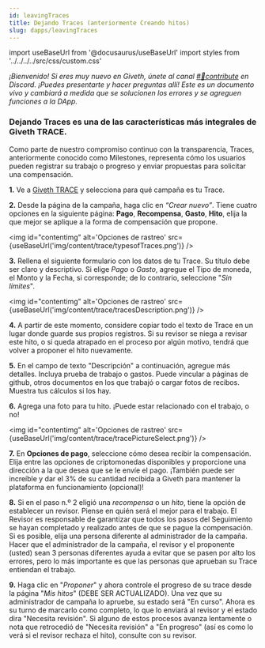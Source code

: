```yaml
---
id: leavingTraces
title: Dejando Traces (anteriormente Creando hitos)
slug: dapps/leavingTraces
---
```

import useBaseUrl from '@docusaurus/useBaseUrl'
import styles from '../../../../src/css/custom.css'

*¡Bienvenido! Si eres muy nuevo en Giveth, únete al canal [#🔨contribute](https://discord.gg/qf7XZ48gCU) en Discord. ¡Puedes presentarte y hacer preguntas allí! Este es un documento vivo y cambiará a medida que se solucionen los errores y se agreguen funciones a la DApp.*

### Dejando Traces es una de las características más integrales de Giveth TRACE.
Como parte de nuestro compromiso continuo con la transparencia, Traces, anteriormente conocido como Milestones, representa cómo los usuarios pueden registrar su trabajo o progreso y enviar propuestas para solicitar una compensación.

 **1.** Ve a [Giveth TRACE](https://trace.giveth.io) y selecciona para qué campaña es tu Trace.

**2.** Desde la página de la campaña, haga clic en *“Crear nuevo”*. Tiene cuatro opciones en la siguiente página: **Pago**, **Recompensa**, **Gasto**, **Hito**, elija la que mejor se aplique a la forma de compensación que propone.

<img id="contentimg" alt='Opciones de rastreo' src={useBaseUrl('img/content/trace/typesofTraces.png')} />


**3.** Rellena el siguiente formulario con los datos de tu Trace. Su título debe ser claro y descriptivo. Si elige *Pago* o *Gasto*, agregue el Tipo de moneda, el Monto y la Fecha, si corresponde; de ​​lo contrario, seleccione "*Sin límites*".

<img id="contentimg" alt='Opciones de rastreo' src={useBaseUrl('img/content/trace/tracesDescription.png')} />

**4.** A partir de este momento, considere copiar todo el texto de Trace en un lugar donde guarde sus propios registros. Si su revisor se niega a revisar este hito, o si queda atrapado en el proceso por algún motivo, tendrá que volver a proponer el hito nuevamente.

**5.** En el campo de texto "Descripción" a continuación, agregue más detalles. Incluya prueba de trabajo o gastos. Puede vincular a páginas de github, otros documentos en los que trabajó o cargar fotos de recibos. Muestra tus cálculos si los hay.


**6.** Agrega una foto para tu hito. ¡Puede estar relacionado con el trabajo, o no!


<img id="contentimg" alt='Opciones de rastreo' src={useBaseUrl('img/content/trace/tracePictureSelect.png')} />

**7.** En **Opciones de pago**, seleccione cómo desea recibir la compensación. Elija entre las opciones de criptomonedas disponibles y proporcione una dirección a la que desea que se le envíe el pago. ¡También puede ser increíble y dar el 3% de su cantidad recibida a Giveth para mantener la plataforma en funcionamiento (opcional)!

**8.** Si en el paso n.º 2 eligió una *recompensa* o un *hito*, tiene la opción de establecer un revisor. Piense en quién será el mejor para el trabajo. El Revisor es responsable de garantizar que todos los pasos del Seguimiento se hayan completado y realizado antes de que se pague la compensación. Si es posible, elija una persona diferente al administrador de la campaña. Hacer que el administrador de la campaña, el revisor y el proponente (usted) sean 3 personas diferentes ayuda a evitar que se pasen por alto los errores, pero lo más importante es que las personas que aprueban su Trace entiendan el trabajo.

**9.** Haga clic en "*Proponer*" y ahora controle el progreso de su trace desde la página "*Mis hitos*" (DEBE SER ACTUALIZADO). Una vez que su administrador de campaña lo apruebe, su estado será "En curso". Ahora es su turno de marcarlo como completo, lo que lo enviará al revisor y el estado dira "Necesita revisión". Si alguno de estos procesos avanza lentamente o nota que retrocedió de "Necesita revisión" a "En progreso" (así es como lo verá si el revisor rechaza el hito), consulte con su revisor.